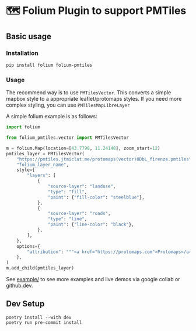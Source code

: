 # 🗺️ Folium Plugin to support PMTiles

## Basic usage

### Installation

```
pip install folium folium-pmtiles
```

### Usage

The recommend way is to use `PMTilesVector`. This converts a simple mapbox style to a appropriate leaflet/protomaps styles.
If you need more complex styling, you can use `PMTilesMapLibreLayer`

A simple folium example is as follows:

```python
import folium

from folium_pmtiles.vector import PMTilesVector

m = folium.Map(location=[43.7798, 11.24148], zoom_start=12)
pmtiles_layer = PMTilesVector(
    "https://pmtiles.jtmiclat.me/protomaps(vector)ODbL_firenze.pmtiles",
    "folium_layer_name",
    style={
        "layers": [
            {
                "source-layer": "landuse",
                "type": "fill",
                "paint": {"fill-color": "steelblue"},
            },
            {
                "source-layer": "roads",
                "type": "line",
                "paint": {"line-color": "black"},
            },
        ],
    },
    options={
        "attribution": """<a href="https://protomaps.com">Protomaps</a> © <a href="https://openstreetmap.org/copyright">OpenStreetMap</a>'"""
    },
)
m.add_child(pmtiles_layer)
```

See [example/](example/) to see more examples and live demos via google collab or github.dev.

## Dev Setup

```
poetry install --with dev
poetry run pre-commit install
```
